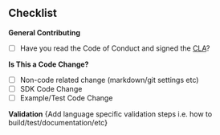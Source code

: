 <!--
Thank you for your pull request. Please provide a description below.
-->

## **Checklist**
<!-- For completed items, change [ ] to [x]. -->

**General Contributing**
- [ ] Have you read the Code of Conduct and signed the [CLA](https://opensource.dropbox.com/cla/)?

**Is This a Code Change?**
- [ ] Non-code related change (markdown/git settings etc)
- [ ] SDK Code Change
- [ ] Example/Test Code Change

**Validation**
{Add language specific validation steps i.e. how to build/test/documentation/etc}